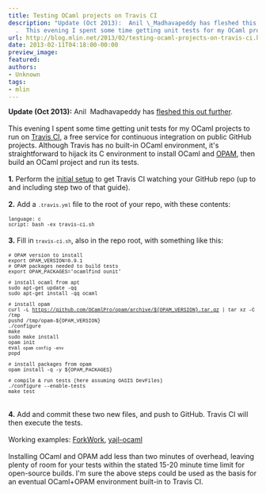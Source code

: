 ```yaml
---
title: Testing OCaml projects on Travis CI
description: "Update (Oct 2013):  Anil \_Madhavapeddy has fleshed this out further
  .  This evening I spent some time getting unit tests for my OCaml projec..."
url: http://blog.mlin.net/2013/02/testing-ocaml-projects-on-travis-ci.html
date: 2013-02-11T04:18:00-00:00
preview_image:
featured:
authors:
- Unknown
tags:
- mlin
---
```


<b>Update (Oct 2013):</b> Anil &nbsp;Madhavapeddy has <a href="http://anil.recoil.org/2013/09/30/travis-and-ocaml.html">fleshed this out further</a>.<br/><br/>
This evening I spent some time getting unit tests for my OCaml projects to run on <a href="https://travis-ci.org/">Travis CI</a>, a free service for continuous integration on public GitHub projects. Although Travis has no built-in OCaml environment, it's straightforward to hijack its C environment to install OCaml and <a href="http://opam.ocamlpro.com/">OPAM</a>, then build an OCaml project and run its tests.<br/>
<br/>
<b>1.</b> Perform the <a href="http://about.travis-ci.org/docs/user/getting-started/">initial setup</a> to get Travis CI watching your GitHub repo (up to and including step two of that guide).<br/>
<br/>
<b>2.</b> Add a <span style="font-family: Courier New, Courier, monospace; font-size: x-small;">.travis.yml</span> file to the root of your repo, with these contents:<br/>
<br/>
<span style="font-family: Courier New, Courier, monospace; font-size: x-small;">language: c</span><br/>
<span style="font-family: Courier New, Courier, monospace; font-size: x-small;">script: bash -ex travis-ci.sh</span><br/>
<br/>
<b>3.</b> Fill in <span style="font-family: Courier New, Courier, monospace; font-size: x-small;">travis-ci.sh</span>, also in the repo root, with something like this:<br/>
<br/>
<span style="font-family: Courier New, Courier, monospace; font-size: x-small;"># OPAM version to install</span><br/>
<span style="font-family: Courier New, Courier, monospace; font-size: x-small;">export OPAM_VERSION=0.9.1</span><br/>
<span style="font-family: Courier New, Courier, monospace; font-size: x-small;"># OPAM packages needed to build tests</span><br/>
<span style="font-family: Courier New, Courier, monospace; font-size: x-small;">export OPAM_PACKAGES='ocamlfind ounit'</span><br/>
<span style="font-family: Courier New, Courier, monospace; font-size: x-small;"><br/></span>
<span style="font-family: Courier New, Courier, monospace; font-size: x-small;"># install ocaml from apt</span><br/>
<span style="font-family: Courier New, Courier, monospace; font-size: x-small;">sudo apt-get update -qq</span><br/>
<span style="font-family: Courier New, Courier, monospace; font-size: x-small;">sudo apt-get install -qq ocaml</span><br/>
<span style="font-family: Courier New, Courier, monospace; font-size: x-small;"><br/></span>
<span style="font-family: Courier New, Courier, monospace; font-size: x-small;"># install opam</span><br/>
<span style="font-family: Courier New, Courier, monospace; font-size: x-small;">curl -L https://github.com/OCamlPro/opam/archive/${OPAM_VERSION}.tar.gz | tar xz -C /tmp</span><br/>
<span style="font-family: Courier New, Courier, monospace; font-size: x-small;">pushd /tmp/opam-${OPAM_VERSION}</span><br/>
<span style="font-family: Courier New, Courier, monospace; font-size: x-small;">./configure</span><br/>
<span style="font-family: Courier New, Courier, monospace; font-size: x-small;">make</span><br/>
<span style="font-family: Courier New, Courier, monospace; font-size: x-small;">sudo make install</span><br/>
<span style="font-family: Courier New, Courier, monospace; font-size: x-small;">opam init</span><br/>
<span style="font-family: Courier New, Courier, monospace; font-size: x-small;">eval `opam config -env`</span><br/>
<span style="font-family: Courier New, Courier, monospace; font-size: x-small;">popd</span><br/>
<span style="font-family: Courier New, Courier, monospace; font-size: x-small;"><br/></span>
<span style="font-family: Courier New, Courier, monospace; font-size: x-small;"># install packages from opam</span><br/>
<span style="font-family: Courier New, Courier, monospace; font-size: x-small;">opam install -q -y ${OPAM_PACKAGES}</span><br/>
<span style="font-family: Courier New, Courier, monospace; font-size: x-small;"><br/></span>
<span style="font-family: Courier New, Courier, monospace; font-size: x-small;"># compile &amp; run tests (here assuming OASIS DevFiles)</span><br/>
<span style="font-family: Courier New, Courier, monospace; font-size: x-small;">./configure --enable-tests</span><br/>
<span style="font-family: Courier New, Courier, monospace; font-size: x-small;">make test</span><br/>
<div>
<br/></div>
<div>
<b>4.</b> Add and commit these two new files, and push to GitHub. Travis CI will then execute the tests.</div>
<div>
<br/></div>
<div>
Working examples:&nbsp;<a href="https://github.com/mlin/forkwork">ForkWork</a>,&nbsp;<a href="https://github.com/mlin/yajl-ocaml">yajl-ocaml</a><br/>
<br/></div>
<div>
<div>
Installing OCaml and OPAM add less than two minutes of overhead, leaving plenty of room for your tests within the stated 15-20 minute time limit for open-source builds. I'm sure the above steps could be used as the basis for an eventual OCaml+OPAM environment built-in to Travis CI.</div>
</div>
<br/>
